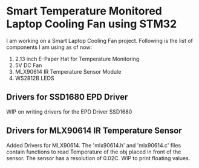 # Smart Temperature Monitored Laptop Cooling Fan using STM32

I am working on a Smart Laptop Cooling Fan project. Following is the list of components I am using as of now:
1) 2.13 inch E-Paper Hat for Temperature Monitoring
2) 5V DC Fan
3) MLX90614 IR Temperature Sensor Module
4) WS2812B LEDS


## Drivers for SSD1680 EPD Driver
WIP on writing drivers for the EPD Driver SSD1680

## Drivers for MLX90614 IR Temperature Sensor
Added Drivers for MLX90614. The 'mlx90614.h' and 'mlx90614.c' files contain functions to read Temperature of the obj placed in front of the sensor.
The sensor has a resolution of 0.02C. WIP to print floating values.



